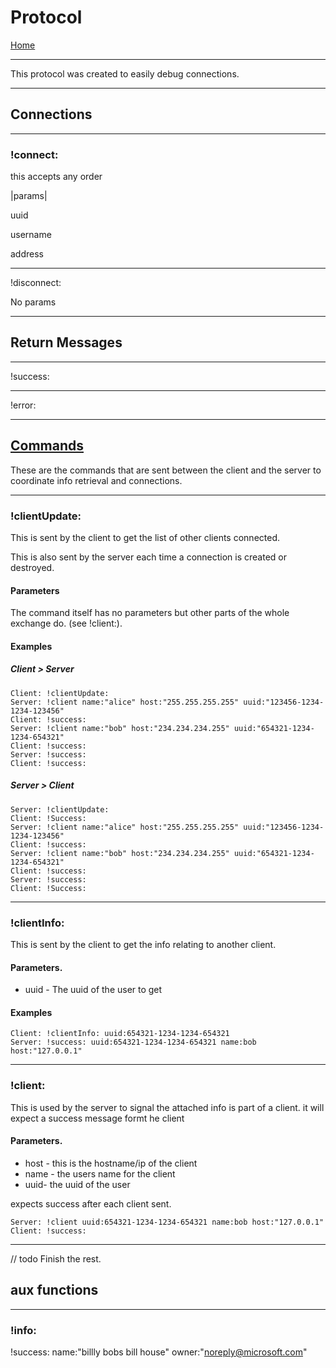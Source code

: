 # Protocol

[Home](https://michael-bailey.github.io/java-chat-server)

---

This protocol was created to easily debug connections.

---

## Connections

---

### !connect:

this accepts any order

|params|

uuid

username

address

---

!disconnect:

No params

---

## Return Messages

---

!success:

---

!error:

---



## <u>Commands</u>

These are the commands that are sent between the client and the server to coordinate info retrieval and connections.

---

### !clientUpdate:

This is sent by the client to get the list of other clients connected.

This is also sent by the server each time a connection is created or destroyed.

#### Parameters

The command itself has no parameters but other parts of the whole exchange do. (see !client:).

#### Examples

##### Client > Server

```
Client: !clientUpdate:
Server: !client name:"alice" host:"255.255.255.255" uuid:"123456-1234-1234-123456"
Client: !success:
Server: !client name:"bob" host:"234.234.234.255" uuid:"654321-1234-1234-654321"
Client: !success:
Server: !success:
Client: !success:
```

##### Server > Client

```
Server: !clientUpdate:
Client: !Success:
Server: !client name:"alice" host:"255.255.255.255" uuid:"123456-1234-1234-123456"
Client: !success:
Server: !client name:"bob" host:"234.234.234.255" uuid:"654321-1234-1234-654321"
Client: !success:
Server: !success:
Client: !Success:
```

---

### !clientInfo:

This is sent by the client to get the info relating to another client.

#### Parameters.

* uuid - The uuid of the user to get

#### Examples

```
Client: !clientInfo: uuid:654321-1234-1234-654321
Server: !success: uuid:654321-1234-1234-654321 name:bob host:"127.0.0.1"
```

---

### !client:

This is used by the server to signal the attached info is part of a client. it will expect a success message formt he client

#### Parameters.

* host - this is the hostname/ip of the client
* name - the users name for the client
* uuid- the uuid of the user

expects success after each client sent.

```
Server: !client uuid:654321-1234-1234-654321 name:bob host:"127.0.0.1"
Client: !success:
```

---

// todo Finish the rest.

## aux functions

---

### !info:

!success: name:"billly bobs bill house" owner:"noreply@microsoft.com"